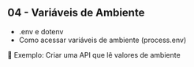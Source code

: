 ## 04 - Variáveis de Ambiente

- .env e dotenv
- Como acessar variáveis de ambiente (process.env)

🚀 Exemplo: Criar uma API que lê valores de ambiente
